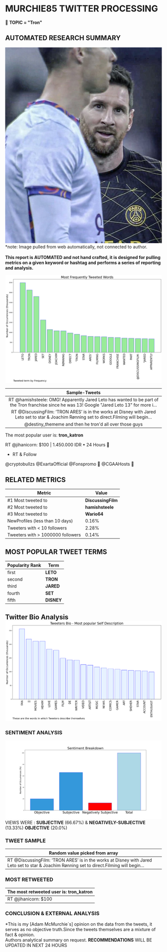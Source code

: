 # MURCHIE85 TWITTER PROCESSING 
&#x1F34E; **TOPIC = "Tron"**

## AUTOMATED RESEARCH SUMMARY

![image](assets/2023-01-19hashtagImage.png)*note: Image pulled from web automatically, not connected to author.
<br></br>
<b> This report is AUTOMATED and not hand crafted, it is designed for pulling metrics on a given keyword or hashtag and performs a series of reporting and analysis.</b>



![image](assets/2023-01-19TWEETS.png)



|                **Sample-Tweets**        |
| :-------------: |
| RT @hamishsteele: OMG! Apparently Jared Leto has wanted to be part of the Tron franchise since he was 13! Google "Jared Leto 13" for more i… |
| RT @DiscussingFilm: ‘TRON ARES’ is in the works at Disney with Jared Leto set to star &amp; Joachim Rønning set to direct.Filming will begin… |
| @destiny_thememe and then he tron'd all over those guys |

The most popular user is: **tron_katron**
<div class="alert alert-block alert-danger"> RT @jihanicorn: $100 | 1.450.000 IDR • 24 Hours 💜

- RT &amp; Follow

@cryptobullzs
@ExartaOfficial 
@Fonspromo 🔔
@CGAAHosts 🔔</div>

## RELATED METRICS<br>
| Metric | Value |
| ------------- | ------------- |
| #1 Most tweeted to  | **DiscussingFilm** |
| #2 Most tweeted to  | **hamishsteele** |
| #3 Most tweeted to  | **Wario64** |
| NewProfiles (less than 10 days) | 0.16%  |
| Tweeters with < 10 followers  | 2.28%|
| Tweeters with > 1000000 followers  | 0.14%  |



## MOST POPULAR TWEET TERMS 


| Popularity Rank  | Term |
| ------------- | ------------- |
| first  | **LETO**  |
| second  | **TRON**  |
| third  | **JARED** |
| fourth  | **SET**  |
| fifth  | **DISNEY**  |


## Twitter Bio Analysis![image](assets/2023-01-19BIO.png)
### SENTIMENT ANALYSIS
![image](assets/2023-01-19sentiment.png)
VIEWS WERE : **SUBJECTIVE**  (66.67%) & **NEGATIVELY-SUBJECTIVE** (13.33%) **OBJECTIVE** (20.0%)

### TWEET SAMPLE 
| Random value picked from array |
| ------------- |
|RT @DiscussingFilm: ‘TRON ARES’ is in the works at Disney with Jared Leto set to star &amp; Joachim Rønning set to direct.Filming will begin… |

### MOST RETWEETED 

| The most retweeted user is: **tron_katron**  |
| ------------- |
| RT @jihanicorn: $100 | 1.450.000 IDR • 24 Hours 💜- RT &amp; Follow@cryptobullzs@ExartaOfficial @Fonspromo 🔔@CGAAHosts 🔔 |

### CONCLUSION & EXTERNAL ANALYSIS

*This is my [Adam McMurchie`s] opinion on the data from the tweets, it serves as no objective truth.Since the tweets themselves are a mixture of fact & opinion.<br>
Authors analytical summary on request.
**RECOMMENDATIONS** WILL BE UPDATED IN NEXT  24 HOURS <br>
